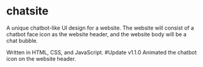 # chatsite
A unique chatbot-like UI design for a website.
The website will consist of a chatbot face icon as the website header, and the website body will be a chat bubble.

Written in HTML, CSS, and JavaScript.
#Update v1.1.0
Animated the chatbot icon on the website header.
